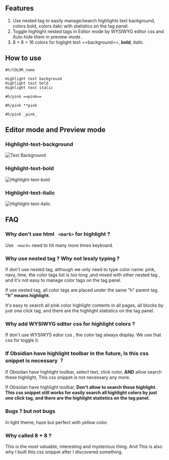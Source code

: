 ## Features
1. Use nested tag to easily manage/search highlights text background, colors bold, colors italic with statistics on the tag panel.
2. Toggle highlight nested tags in Editor mode by WYSIWYG editor css and Auto hide them in preview mode .
3. 8 + 8 = 16 colors for higlight text ==background==, **bold**, _italic_.


## How to use
```
#h/COLOR_name

Highlight text background 
Highlight text bold 
Highlight text italic
``` 
``` 
#h/pink ==pink==

#h/pink **pink

#h/pink _pink_
``` 

## Editor mode and Preview mode
 
### Highlight-text-background
![Text Background](https://github.com/steveyang331/Obsidian-css/blob/main/8%2B8%20highlight%20colors/images/Highlight-text-background.png)
 
### Highlight-text-bold
 ![Highlight-text-bold](https://github.com/steveyang331/Obsidian-css/blob/main/8%2B8%20highlight%20colors/images/Highlight-text-bold.png)
 
### Highlight-text-italic
 ![Highlight-text-italic](https://github.com/steveyang331/Obsidian-css/blob/main/8%2B8%20highlight%20colors/images/Highlight-text-italic.png)
 
## FAQ

### Why don't use html ` <mark>`  for highlight ?
 Use ` <mark>`  need to hit many more times keyboard.

### Why use nested tag ? Why not lessly typing ?
 If don't use nested tag, although we only need to type color name: pink, navy, lime, the color tags list is too long ,and mixed with other nested tag , and it's not easy to manage color tags on the tag panel.
 
 If use nested tag, all color tags are placed under the same "h" parent tag. **"h" means highlight**.
 
 It's easy to search all pink color highlight contents in all pages, all blocks by just one click tag, and there are the highlight statistics on the tag panel.
 
### Why add WYSIWYG editor css for highlight colors ?
 If don't use WYSIWYS edior css , the color tag always display. We use that css for toggle it.
 
### If Obsidian have highlight toolbar in the future, Is this css snippet is necessary ？
If Obisidan have highlight toolbar, select text, click color, **AND** allow search these highlight, This css snippet is not necessary any more.

If Obisidan have highlight toolbar, **Don't allow to search these highlight.** **This css snippet still works for easily search all highlight colors by just one click tag, and there are the highlight statistics on the tag panel.**

### Bugs ? but not bugs
In light theme, haze but perfect with yellow color.

### Why called 8 + 8 ? 
This is the most valuable, interesting and mysterious thing. 
And This is also why I built this css snippet after I discovered something. 


